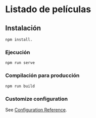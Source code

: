 # Listado de películas

## Instalación
```
npm install.
```

### Ejecución
```
npm run serve
```

### Compilación para producción
```
npm run build
```
 

### Customize configuration
See [Configuration Reference](https://cli.vuejs.org/config/).
